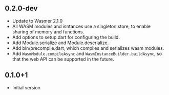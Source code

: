 ## 0.2.0-dev

- Update to Wasmer 2.1.0
- All WASM modules and isntances use a singleton store, to enable sharing of
  memory and functions.
- Add options to setup.dart for configuring the build.
- Add Module.serialize and Module.deserialize.
- Add bin/precompile.dart, which compiles and serializes wasm modules.
- Add `WasmModule.compileAsync` and `WasmInstanceBuilder.buildAsync`, so that
  the web API can be supported in the future.

## 0.1.0+1

- Initial version
